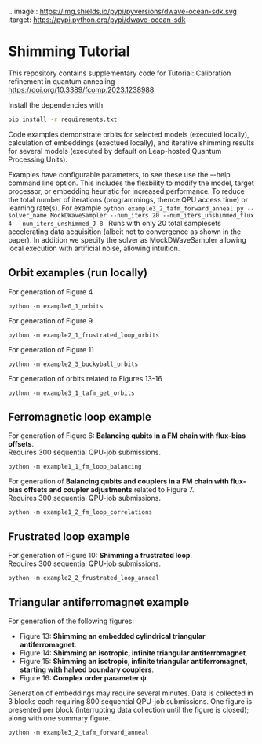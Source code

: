 .. image:: https://img.shields.io/pypi/pyversions/dwave-ocean-sdk.svg
    :target: https://pypi.python.org/pypi/dwave-ocean-sdk

# Shimming Tutorial

This repository contains supplementary code for
Tutorial: Calibration refinement in quantum annealing
https://doi.org/10.3389/fcomp.2023.1238988

Install the dependencies with
```bash
pip install -r requirements.txt
```

Code examples demonstrate orbits for selected models (executed locally),
calculation of embeddings (exectued locally),
and iterative shimming results for several models (executed by default on
Leap-hosted Quantum Processing Units).

Examples have configurable parameters, to see these use the --help
command line option. This includes
the flexbility to modify the model, target processor, or embedding
heuristic for increased performance. To reduce the total number
of iterations (programmings, thence QPU access time) or learning rate(s).
For example
```python example3_2_tafm_forward_anneal.py --solver_name MockDWaveSampler --num_iters 20 --num_iters_unshimmed_flux 4 --num_iters_unshimmed_J 8 ```
Runs with only 20 total samplesets accelerating data acquisition (albeit
not to convergence as shown in the paper). In addition we specify the
solver as MockDWaveSampler allowing local execution with artificial noise,
allowing intuition.

## Orbit examples (run locally)

For generation of Figure 4
```
python -m example0_1_orbits
```

For generation of Figure 9
```
python -m example2_1_frustrated_loop_orbits
```

For generation of Figure 11
```
python -m example2_3_buckyball_orbits
```

For generation of orbits related to Figures 13-16
```
python -m example3_1_tafm_get_orbits
```

## Ferromagnetic loop example
For generation of Figure 6: **Balancing qubits in a FM chain with flux-bias offsets**. <br>
Requires 300 sequential QPU-job submissions.
```
python -m example1_1_fm_loop_balancing
```
For generation of **Balancing qubits and couplers in a FM chain with flux-bias offsets and coupler adjustments** related to Figure 7. <br>
Requires 300 sequential QPU-job submissions.
```
python -m example1_2_fm_loop_correlations
```

## Frustrated loop example
For generation of Figure 10: **Shimming a frustrated loop**. <br>
Requires 300 sequential QPU-job submissions.
```
python -m example2_2_frustrated_loop_anneal
```

## Triangular antiferromagnet example
For generation of the following figures:
- Figure 13: **Shimming an embedded cylindrical triangular antiferromagnet**. <br>
- Figure 14: **Shimming an isotropic, infinite triangular antiferromagnet**. <br>
- Figure 15: **Shimming an isotropic, infinite triangular antiferromagnet, starting with halved boundary couplers**. <br>
- Figure 16: **Complex order parameter ψ**. <br>

Generation of embeddings may require several minutes.
Data is collected in 3 blocks each requiring 800 sequential QPU-job submissions.
One figure is presented per block (interrupting data collection until the
figure is closed); along with one summary figure.
```
python -m example3_2_tafm_forward_anneal
```
